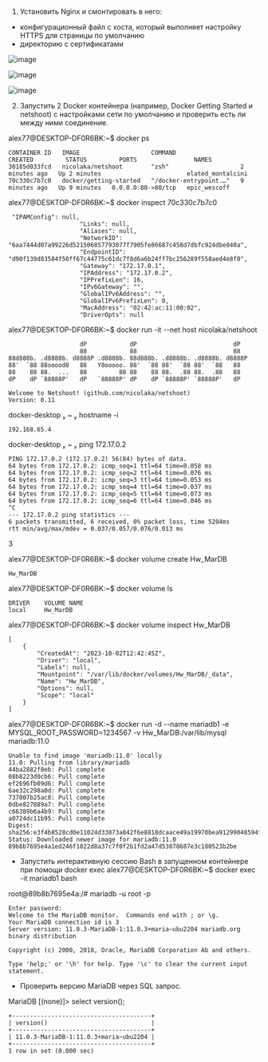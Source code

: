 1. Установить Nginx и смонтировать в него:
- конфигурационный файл с хоста, который выполняет настройку HTTPS для страницы по умолчанию
- директорию с сертификатами

![image](https://github.com/tms-dos17-onl/Alex-Krylov/assets/139115675/556d0605-b5e4-47df-b938-a9c139d3d75e)

![image](https://github.com/tms-dos17-onl/Alex-Krylov/assets/139115675/9cdf8219-93b0-4352-8981-34211d678d81)

![image](https://github.com/tms-dos17-onl/Alex-Krylov/assets/139115675/7db686c3-e23a-4825-895d-3ea7d4d54aa8)

2. Запустить 2 Docker контейнера (например, Docker Getting Started и netshoot) с настройками сети по умолчанию и проверить есть ли между ними соединение.

alex77@DESKTOP-DF0R6BK:~$ docker ps
````
CONTAINER ID   IMAGE                    COMMAND                  CREATED         STATUS         PORTS                NAMES
30185d033fcd   nicolaka/netshoot        "zsh"                    2 minutes ago   Up 2 minutes                        elated_montalcini
70c330c7b7c0   docker/getting-started   "/docker-entrypoint.…"   9 minutes ago   Up 9 minutes   0.0.0.0:80->80/tcp   epic_wescoff
````
alex77@DESKTOP-DF0R6BK:~$ docker inspect 70c330c7b7c0
````
 "IPAMConfig": null,
                    "Links": null,
                    "Aliases": null,
                    "NetworkID": "6aa7444d07a99226d521506857793077f7905fe86687c458d7dbfc924dbe840a",
                    "EndpointID": "d90f139d83584f50ff67c44775c61dc7f8d6a6b24ff7bc256289f558aed4e8f8",
                    "Gateway": "172.17.0.1",
                    "IPAddress": "172.17.0.2",
                    "IPPrefixLen": 16,
                    "IPv6Gateway": "",
                    "GlobalIPv6Address": "",
                    "GlobalIPv6PrefixLen": 0,
                    "MacAddress": "02:42:ac:11:00:02",
                    "DriverOpts": null
````

alex77@DESKTOP-DF0R6BK:~$ docker run -it --net host nicolaka/netshoot
````
                    dP            dP                           dP
                    88            88                           88
88d888b. .d8888b. d8888P .d8888b. 88d888b. .d8888b. .d8888b. d8888P
88'  `88 88ooood8   88   Y8ooooo. 88'  `88 88'  `88 88'  `88   88
88    88 88.  ...   88         88 88    88 88.  .88 88.  .88   88
dP    dP `88888P'   dP   `88888P' dP    dP `88888P' `88888P'   dP

Welcome to Netshoot! (github.com/nicolaka/netshoot)
Version: 0.11
````
 docker-desktop  ~  hostname -i
 ````
192.168.65.4
````
 docker-desktop  ~  ping 172.17.0.2
 ````
PING 172.17.0.2 (172.17.0.2) 56(84) bytes of data.
64 bytes from 172.17.0.2: icmp_seq=1 ttl=64 time=0.058 ms
64 bytes from 172.17.0.2: icmp_seq=2 ttl=64 time=0.076 ms
64 bytes from 172.17.0.2: icmp_seq=3 ttl=64 time=0.053 ms
64 bytes from 172.17.0.2: icmp_seq=4 ttl=64 time=0.037 ms
64 bytes from 172.17.0.2: icmp_seq=5 ttl=64 time=0.073 ms
64 bytes from 172.17.0.2: icmp_seq=6 ttl=64 time=0.046 ms
^C
--- 172.17.0.2 ping statistics ---
6 packets transmitted, 6 received, 0% packet loss, time 5204ms
rtt min/avg/max/mdev = 0.037/0.057/0.076/0.013 ms
````
3

alex77@DESKTOP-DF0R6BK:~$ docker volume create Hw_MarDB
````
Hw_MarDB
````
alex77@DESKTOP-DF0R6BK:~$ docker volume ls
````
DRIVER    VOLUME NAME
local     Hw_MarDB
````
alex77@DESKTOP-DF0R6BK:~$ docker volume inspect Hw_MarDB
````
[
    {
        "CreatedAt": "2023-10-02T12:42:45Z",
        "Driver": "local",
        "Labels": null,
        "Mountpoint": "/var/lib/docker/volumes/Hw_MarDB/_data",
        "Name": "Hw_MarDB",
        "Options": null,
        "Scope": "local"
    }
]
````
alex77@DESKTOP-DF0R6BK:~$ docker run -d --name mariadb1 -e MYSQL_ROOT_PASSWORD=1234567 -v Hw_MarDB:/var/lib/mysql mariadb:11.0
````
Unable to find image 'mariadb:11.0' locally
11.0: Pulling from library/mariadb
44ba2882f8eb: Pull complete
08b8223d0cb6: Pull complete
ef2696fb09d6: Pull complete
6ae32c298a0d: Pull complete
737007b25ac8: Pull complete
0dbe827889a7: Pull complete
c66389b6a4b9: Pull complete
a0724dc11b95: Pull complete
Digest: sha256:e3f4b8528cd0e11024d33873a842f6e8818dcaace49a19970bea91299048594f
Status: Downloaded newer image for mariadb:11.0
89b8b7695e4a1ed246f1022d8a37c7f0f2b1fd2a47d53878687e3c180523b2be
````
- Запустить интерактивную сессию Bash в запущенном контейнере при помощи docker exec
alex77@DESKTOP-DF0R6BK:~$ docker exec -it mariadb1 bash

root@89b8b7695e4a:/# mariadb -u root -p
````
Enter password:
Welcome to the MariaDB monitor.  Commands end with ; or \g.
Your MariaDB connection id is 3
Server version: 11.0.3-MariaDB-1:11.0.3+maria~ubu2204 mariadb.org binary distribution

Copyright (c) 2000, 2018, Oracle, MariaDB Corporation Ab and others.

Type 'help;' or '\h' for help. Type '\c' to clear the current input statement.
````
- Проверить версию MariaDB через SQL запрос.

MariaDB [(none)]> select version();
````
+---------------------------------------+
| version()                             |
+---------------------------------------+
| 11.0.3-MariaDB-1:11.0.3+maria~ubu2204 |
+---------------------------------------+
1 row in set (0.000 sec)
````

